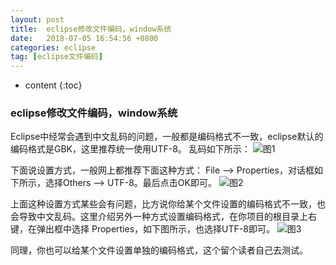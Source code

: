 ```yaml
---
layout: post
title:  eclipse修改文件编码，window系统
date:   2018-07-05 16:54:56 +0800
categories: eclipse
tag: [eclipse文件编码]
---
```


* content
{:toc}



### eclipse修改文件编码，window系统

Eclipse中经常会遇到中文乱码的问题，一般都是编码格式不一致，eclipse默认的编码格式是GBK，这里推荐统一使用UTF-8。
乱码如下所示：
![图1](https://tinytongtong-1255688482.cos.ap-beijing.myqcloud.com/eclipse1.png)

下面说设置方式，一般网上都推荐下面这种方式：
File --> Properties，对话框如下所示，选择Others --> UTF-8。最后点击OK即可。
![图2](https://tinytongtong-1255688482.cos.ap-beijing.myqcloud.com/eclipse2.png)

上面这种设置方式某些会有问题，比方说你给某个文件设置的编码格式不一致，也会导致中文乱码。这里介绍另外一种方式设置编码格式，在你项目的根目录上右键，在弹出框中选择 Properties，如下图所示，也选择UTF-8即可。
![图3](https://tinytongtong-1255688482.cos.ap-beijing.myqcloud.com/eclipse3.png)

同理，你也可以给某个文件设置单独的编码格式，这个留个读者自己去测试。

